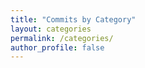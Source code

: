 ```yaml
---
title: "Commits by Category"
layout: categories
permalink: /categories/
author_profile: false
---
```


